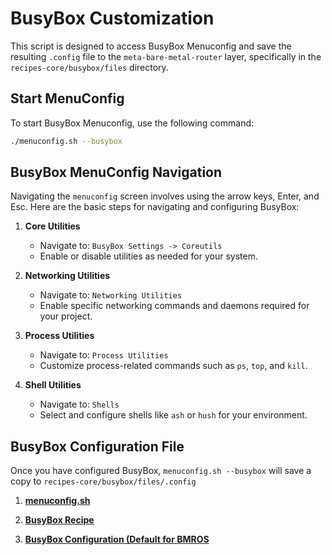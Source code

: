 # BusyBox Customization

This script is designed to access BusyBox Menuconfig and save the resulting `.config` file to the `meta-bare-metal-router` layer, specifically in the `recipes-core/busybox/files` directory.

## Start MenuConfig

To start BusyBox Menuconfig, use the following command:

```bash
./menuconfig.sh --busybox
```

## BusyBox MenuConfig Navigation

Navigating the `menuconfig` screen involves using the arrow keys, Enter, and Esc. Here are the basic steps for navigating and configuring BusyBox:

1. **Core Utilities**
   - Navigate to: `BusyBox Settings -> Coreutils`
   - Enable or disable utilities as needed for your system.

2. **Networking Utilities**
   - Navigate to: `Networking Utilities`
   - Enable specific networking commands and daemons required for your project.

3. **Process Utilities**
   - Navigate to: `Process Utilities`
   - Customize process-related commands such as `ps`, `top`, and `kill`.

4. **Shell Utilities**
   - Navigate to: `Shells`
   - Select and configure shells like `ash` or `hush` for your environment.

## BusyBox Configuration File

Once you have configured BusyBox, `menuconfig.sh --busybox` will save a copy to `recipes-core/busybox/files/.config`

1. [**menuconfig.sh**](../../menuconfig.sh)

2. [**BusyBox Recipe**](../../yocto-meta-layers/meta-bare-metal-router/recipes-core/busybox/busybox_%25.bbappend)

3. [**BusyBox Configuration (Default for BMROS**](../../yocto-meta-layers/meta-bare-metal-router/recipes-core/busybox/files/.config-bmros)